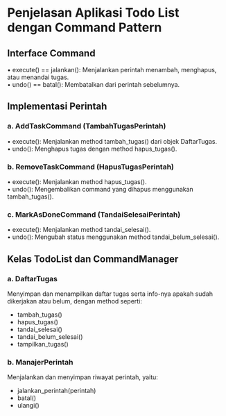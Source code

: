 # Penjelasan Aplikasi Todo List dengan Command Pattern

## Interface Command
• execute() == jalankan(): Menjalankan perintah menambah, menghapus, atau menandai tugas.  
• undo() == batal(): Membatalkan dari perintah sebelumnya.

## Implementasi Perintah
### a. AddTaskCommand (TambahTugasPerintah)
• execute(): Menjalankan method tambah_tugas() dari objek DaftarTugas.  
• undo(): Menghapus tugas dengan method hapus_tugas().

### b. RemoveTaskCommand (HapusTugasPerintah)
• execute(): Menjalankan method hapus_tugas().  
• undo(): Mengembalikan command yang dihapus menggunakan tambah_tugas().

### c. MarkAsDoneCommand (TandaiSelesaiPerintah)
• execute(): Menjalankan method tandai_selesai().  
• undo(): Mengubah status menggunakan method tandai_belum_selesai().

## Kelas TodoList dan CommandManager
### a. DaftarTugas
Menyimpan dan menampilkan daftar tugas serta info-nya apakah sudah dikerjakan atau belum, dengan method seperti:
- tambah_tugas()
- hapus_tugas()
- tandai_selesai()
- tandai_belum_selesai()
- tampilkan_tugas()

### b. ManajerPerintah
Menjalankan dan menyimpan riwayat perintah, yaitu:
- jalankan_perintah(perintah)
- batal()
- ulangi()
